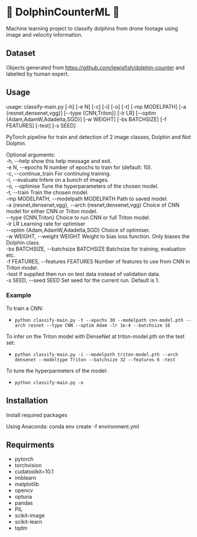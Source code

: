 # :dolphin: DolphinCounterML :dolphin:
Machine learning project to classify dolphins from drone footage using image and velocity information.

## Dataset 
Objects generated from https://github.com/lewisfish/dolphin-counter and labelled by human expert.


## Usage

usage: classify-main.py [-h] [-e N] [-c] [-i] [-o] [-t] [-mp MODELPATH]
                        [-a {resnet,densenet,vgg}] [--type {CNN,Triton}]
                        [-lr LR] [--optim {Adam,AdamW,Adadelta,SGD}]
                        [-w WEIGHT] [-bs BATCHSIZE] [-f FEATURES] [-test]
                        [-s SEED]

PyTorch pipeline for train and detection of 2 image classes, Dolphin and Not Dolphin.

Optional arguments:\
  -h, --help            show this help message and exit.\
  -e N, --epochs N      number of epochs to train for (default: 10).\
  -c, --continue_train  For continuing training.\
  -i, --evaluate        Infere on a bunch of images.\
  -o, --optimise        Tune the hyperparameters of the chosen model.\
  -t, --train           Train the chosen model.\
  -mp MODELPATH, --modelpath MODELPATH Path to saved model.\
  -a {resnet,densenet,vgg}, --arch {resnet,densenet,vgg} Choice of CNN model for either CNN or Triton model.\
  --type {CNN,Triton}   Choice to run CNN or full Triton model.\
  -lr LR                Learning rate for optimiser\
  --optim {Adam,AdamW,Adadelta,SGD} Choice of optimiser.\
  -w WEIGHT, --weight WEIGHT Weight to bias loss function. Only biases the Dolphin class.\
  -bs BATCHSIZE, --batchsize BATCHSIZE Batchsize for training, evaluation etc.\
  -f FEATURES, --features FEATURES Number of features to use from CNN in Triton model.\
  -test                 If supplied then run on test data instead of validation data.\
  -s SEED, --seed SEED  Set seed for the current run. Default is 1.

### Example

To train a CNN:
  - `python classify-main.py -t --epochs 30 --modelpath cnn-model.pth --arch resnet --type CNN --optim Adam -lr 1e-4 --batchsize 16`
  
To infer on the Triton model with DenseNet at triton-model.pth on the test set:
  - `python classify-main.py -i --modelpath triton-model.pth --arch densenet --modeltype Triton --batchsize 32 --features 6 -test`

To tune the hyperparmeters of the model:
  - `python classify-main.py -o` 

## Installation

Install required packages

Using Anaconda:
 conda env create -f environment.yml


## Requirments

  - pytorch
  - torchvision
  - cudatoolkit=10.1
  - imblearn
  - matplotlib
  - opencv
  - optuna
  - pandas
  - PIL
  - scikit-image
  - scikit-learn 
  - tqdm
